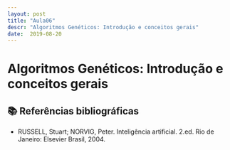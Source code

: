 ```yaml
---
layout: post
title: "Aula06"
descr: "Algoritmos Genéticos: Introdução e conceitos gerais"
date:  2019-08-20
---
```


# Algoritmos Genéticos: Introdução e conceitos gerais

## 📚 Referências bibliográficas

- RUSSELL, Stuart; NORVIG, Peter. Inteligência artificial. 2.ed. Rio de Janeiro: Elsevier Brasil, 2004.

